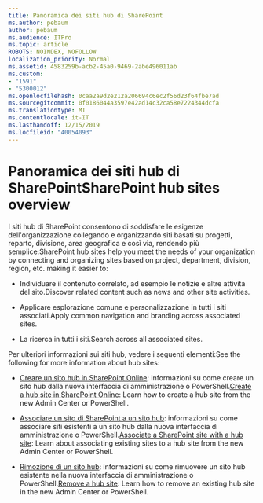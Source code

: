 ```yaml
---
title: Panoramica dei siti hub di SharePoint
ms.author: pebaum
author: pebaum
ms.audience: ITPro
ms.topic: article
ROBOTS: NOINDEX, NOFOLLOW
localization_priority: Normal
ms.assetid: 4583259b-acb2-45a0-9469-2abe496011ab
ms.custom:
- "1591"
- "5300012"
ms.openlocfilehash: 0caa2a9d2e212a206694c6ec2f56d23f64fbe7ad
ms.sourcegitcommit: 0f0186044a3597e42ad14c32ca58e7224344dcfa
ms.translationtype: MT
ms.contentlocale: it-IT
ms.lasthandoff: 12/15/2019
ms.locfileid: "40054093"
---
```

# <a name="sharepoint-hub-sites-overview"></a><span data-ttu-id="a19a8-102">Panoramica dei siti hub di SharePoint</span><span class="sxs-lookup"><span data-stu-id="a19a8-102">SharePoint hub sites overview</span></span>

<span data-ttu-id="a19a8-103">I siti hub di SharePoint consentono di soddisfare le esigenze dell'organizzazione collegando e organizzando siti basati su progetti, reparto, divisione, area geografica e così via, rendendo più semplice:</span><span class="sxs-lookup"><span data-stu-id="a19a8-103">SharePoint hub sites help you meet the needs of your organization by connecting and organizing sites based on project, department, division, region, etc. making it easier to:</span></span>

- <span data-ttu-id="a19a8-104">Individuare il contenuto correlato, ad esempio le notizie e altre attività del sito.</span><span class="sxs-lookup"><span data-stu-id="a19a8-104">Discover related content such as news and other site activities.</span></span>

- <span data-ttu-id="a19a8-105">Applicare esplorazione comune e personalizzazione in tutti i siti associati.</span><span class="sxs-lookup"><span data-stu-id="a19a8-105">Apply common navigation and branding across associated sites.</span></span> 

- <span data-ttu-id="a19a8-106">La ricerca in tutti i siti.</span><span class="sxs-lookup"><span data-stu-id="a19a8-106">Search across all associated sites.</span></span>

<span data-ttu-id="a19a8-107">Per ulteriori informazioni sui siti hub, vedere i seguenti elementi:</span><span class="sxs-lookup"><span data-stu-id="a19a8-107">See the following for more information about hub sites:</span></span>
- <span data-ttu-id="a19a8-108">[Creare un sito hub in SharePoint Online](https://docs.microsoft.com/sharepoint/create-hub-site): informazioni su come creare un sito hub dalla nuova interfaccia di amministrazione o PowerShell.</span><span class="sxs-lookup"><span data-stu-id="a19a8-108">[Create a hub site in SharePoint Online](https://docs.microsoft.com/sharepoint/create-hub-site): Learn how to create a hub site from the new Admin Center or PowerShell.</span></span>

- <span data-ttu-id="a19a8-109">[Associare un sito di SharePoint a un sito hub](https://support.office.com/article/associate-a-sharepoint-site-with-a-hub-site-ae0009fd-af04-4d3d-917d-88edb43efc05): informazioni su come associare siti esistenti a un sito hub dalla nuova interfaccia di amministrazione o PowerShell.</span><span class="sxs-lookup"><span data-stu-id="a19a8-109">[Associate a SharePoint site with a hub site](https://support.office.com/article/associate-a-sharepoint-site-with-a-hub-site-ae0009fd-af04-4d3d-917d-88edb43efc05): Learn about associating existing sites to a hub site from the new Admin Center or PowerShell.</span></span>

- <span data-ttu-id="a19a8-110">[Rimozione di un sito hub](https://docs.microsoft.com/sharepoint/remove-hub-site): informazioni su come rimuovere un sito hub esistente nella nuova interfaccia di amministrazione o PowerShell.</span><span class="sxs-lookup"><span data-stu-id="a19a8-110">[Remove a hub site](https://docs.microsoft.com/sharepoint/remove-hub-site): Learn how to remove an existing hub site in the new Admin Center or PowerShell.</span></span>


